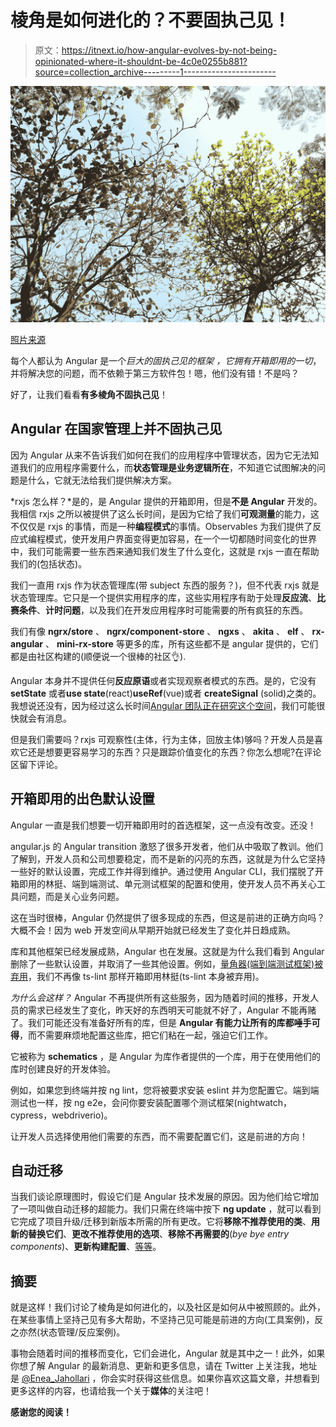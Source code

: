 # 棱角是如何进化的？不要固执己见！

> 原文：<https://itnext.io/how-angular-evolves-by-not-being-opinionated-where-it-shouldnt-be-4c0e0255b881?source=collection_archive---------1----------------------->

![](img/99ed1da684d5066a9ed1cff907924ee2.png)

[照片来源](https://www.pexels.com/photo/red-and-green-tree-leaves-on-a-sunny-day-668553/)

每个人都认为 Angular 是一个*巨大的固执己见的框架* *，它拥有开箱即用的一切*，并将解决您的问题，而不依赖于第三方软件包！嗯，他们没有错！不是吗？

好了，让我们看看**有多棱角不固执己见**！

## Angular 在国家管理上并不固执己见

因为 Angular 从来不告诉我们如何在我们的应用程序中管理状态，因为它无法知道我们的应用程序需要什么，而**状态管理是业务逻辑所在**，不知道它试图解决的问题是什么，它就无法给我们提供解决方案。

*rxjs 怎么样？*是的，是 Angular 提供的开箱即用，但是**不是 Angular** 开发的。我相信 rxjs 之所以被提供了这么长时间，是因为它给了我们**可观测量**的能力，这不仅仅是 rxjs 的事情，而是一种**编程模式**的事情。Observables 为我们提供了反应式编程模式，使开发用户界面变得更加容易，在一个一切都随时间变化的世界中，我们可能需要一些东西来通知我们发生了什么变化，这就是 rxjs 一直在帮助我们的(包括状态)。

我们一直用 rxjs 作为状态管理库(带 subject 东西的服务？)，但不代表 rxjs 就是状态管理库。它只是一个提供实用程序的库，这些实用程序有助于处理**反应流**、**比赛条件**、**计时问题**，以及我们在开发应用程序时可能需要的所有疯狂的东西。

我们有像 **ngrx/store** 、 **ngrx/component-store** 、 **ngxs** 、 **akita** 、 **elf** 、 **rx-angular** 、 **mini-rx-store** 等更多的库，所有这些都不是 angular 提供的，它们都是由社区构建的(顺便说一个很棒的社区👌).

Angular 本身并不提供任何**反应原语**或者实现观察者模式的东西。是的，它没有 **setState** 或者**use state**(react)**useRef**(vue)或者 **createSignal** (solid)之类的。我想说还没有，因为经过这么长时间[Angular 团队正在研究这个空间](https://twitter.com/pkozlowski_os/status/1565012570557190145)，我们可能很快就会有消息。

但是我们需要吗？rxjs 可观察性(主体，行为主体，回放主体)够吗？开发人员是喜欢它还是想要更容易学习的东西？只是跟踪价值变化的东西？你怎么想呢?在评论区留下评论。

## 开箱即用的出色默认设置

Angular 一直是我们想要一切开箱即用时的首选框架，这一点没有改变。还没！

angular.js 的 Angular transition 激怒了很多开发者，他们从中吸取了教训。他们了解到，开发人员和公司想要稳定，而不是新的闪亮的东西，这就是为什么它坚持一些好的默认设置，完成工作并得到维护。通过使用 Angular CLI，我们摆脱了开箱即用的林挺、端到端测试、单元测试框架的配置和使用，使开发人员不再关心工具问题，而是关心业务问题。

这在当时很棒，Angular 仍然提供了很多现成的东西，但这是前进的正确方向吗？大概不会！因为 web 开发空间从早期开始就已经发生了变化并日趋成熟。

库和其他框架已经发展成熟，Angular 也在发展。这就是为什么我们看到 Angular 删除了一些默认设置，并取消了一些其他设置。例如，[量角器(端到端测试框架)被弃用](https://github.com/angular/protractor/issues/5502)，我们不再像 ts-lint 那样开箱即用林挺(ts-lint 本身被弃用)。

*为什么会这样？* Angular 不再提供所有这些服务，因为随着时间的推移，开发人员的需求已经发生了变化，昨天好的东西明天可能就不好了，Angular 不能再赌了。我们可能还没有准备好所有的库，但是 **Angular 有能力让所有的库都唾手可得**，而不需要麻烦地配置这些库，把它们粘在一起，强迫它们工作。

它被称为 **schematics** ，是 Angular 为库作者提供的一个库，用于在使用他们的库时创建良好的开发体验。

例如，如果您到终端并按 ng lint，您将被要求安装 eslint 并为您配置它。端到端测试也一样，按 ng e2e，会问你要安装配置哪个测试框架(nightwatch，cypress，webdriverio)。

让开发人员选择使用他们需要的东西，而不需要配置它们，这是前进的方向！

## 自动迁移

当我们谈论原理图时，假设它们是 Angular 技术发展的原因。因为他们给它增加了一项叫做自动迁移的超能力。我们只需在终端中按下 **ng update** ，就可以看到它完成了项目升级/迁移到新版本所需的所有更改。它将**移除不推荐使用的类**、**用新的替换它们**、**更改不推荐使用的选项**、**移除不再需要的**(*bye bye entry components*)、**更新构建配置**、[等等](https://github.com/angular/angular/blob/382330cd6b20719b4e123f059aeb9a2fce443dde/packages/core/schematics/migrations.json)。

## 摘要

就是这样！我们讨论了棱角是如何进化的，以及社区是如何从中被照顾的。此外，在某些事情上坚持己见有多大帮助，不坚持己见可能是前进的方向(工具案例)，反之亦然(状态管理/反应案例)。

事物会随着时间的推移而变化，它们会进化，Angular 就是其中之一！此外，如果你想了解 Angular 的最新消息、更新和更多信息，请在 Twitter 上关注我，地址是 [@Enea_Jahollari](https://twitter.com/Enea_Jahollari) ，你会实时获得这些信息。如果你喜欢这篇文章，并想看到更多这样的内容，也请给我一个关于**媒体**的关注吧！

**感谢您的阅读！**
